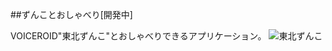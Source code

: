 ##ずんことおしゃべり[開発中]


VOICEROID"東北ずんこ"とおしゃべりできるアプリケーション。
![東北ずんこ](http://zunko.jp/sozai/zunkot_s/zzm_a1zunko55.png "東北ずんこ")
